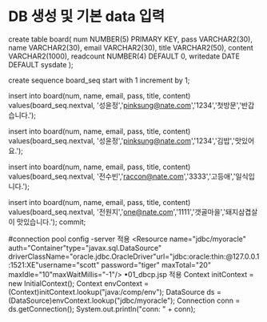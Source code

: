 # DB 생성 및 기본 data 입력

create table board(
num NUMBER(5) PRIMARY KEY,
pass VARCHAR2(30),
name VARCHAR2(30),
email VARCHAR2(30),
title VARCHAR2(50),
content VARCHAR2(1000),
readcount NUMBER(4) DEFAULT 0,
writedate DATE DEFAULT sysdate
);

create sequence board_seq start with 1 increment by 1;

insert into board(num, name, email, pass, title, content) 
values(board_seq.nextval, '성윤정','pinksung@nate.com','1234','첫방문','반갑습니다.');

insert into board(num, name, email, pass, title, content) 
values(board_seq.nextval, '성윤정','pinksung@nate.com','1234','김밥','맛있어요.');

insert into board(num, name, email, pass, title, content) 
values(board_seq.nextval, '전수빈','raccon@nate.com','3333','고등애','일식입니다.');

insert into board(num, name, email, pass, title, content) 
values(board_seq.nextval, '전원지','one@nate.com','1111','갯골마을','돼지삼겹살이 맛있습니다.');
commit;


#connection pool config
-server 적용 <Resource name="jdbc/myoracle" auth="Container"type="javax.sql.DataSource" 
driverClassName="oracle.jdbc.OracleDriver"url="jdbc:oracle:thin:@127.0.0.1:1521:XE"username="scott" password="tiger" maxTotal="20" maxIdle="10"maxWaitMillis="-1"/>
•01_dbcp.jsp 적용 Context initContext = new InitialContext(); Context envContext = (Context)initContext.lookup("java:/comp/env"); DataSource ds = (DataSource)envContext.lookup("jdbc/myoracle"); Connection conn = ds.getConnection(); System.out.println("conn: " + conn);
